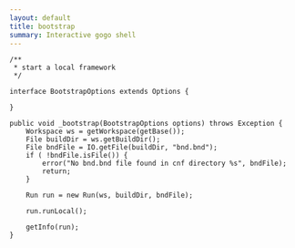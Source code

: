 ```yaml
---
layout: default
title: bootstrap 
summary: Interactive gogo shell                                 
---
```




	/**
	 * start a local framework
	 */
	
	interface BootstrapOptions extends Options {
		
	}
	
	public void _bootstrap(BootstrapOptions options) throws Exception {
		Workspace ws = getWorkspace(getBase());
		File buildDir = ws.getBuildDir();
		File bndFile = IO.getFile(buildDir, "bnd.bnd");
		if ( !bndFile.isFile()) {
			error("No bnd.bnd file found in cnf directory %s", bndFile);
			return;
		}
		
		Run run = new Run(ws, buildDir, bndFile);
		
		run.runLocal();
		
		getInfo(run);
	}
